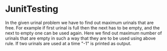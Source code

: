 # JunitTesting
In the given urinal problem we have to find out maximum urinals that are free. 
For example if first urinal is full then the next has to be empty, and the next to empty one can be used again.
Here we find out maximum number of urinals that are empty in such a way that they are to be used using above rule.
If two urinals are used at a time "-1" is printed as output.
